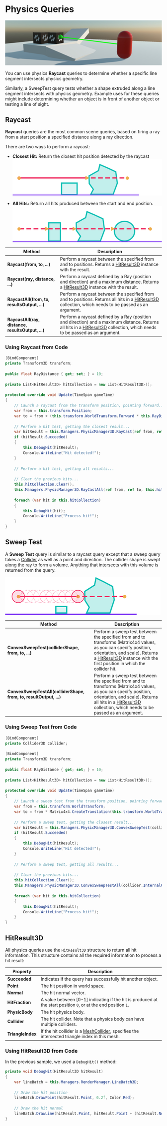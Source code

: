 # Physics Queries

![Raycasting](images/raycasting.jpg)

You can use physics **Raycast** queries to determine whether a specific line segment intersects physics geometry.

Similarly, a SweepTest query tests whether a shape extruded along a line segment intersects with physics geometry. Example uses for these queries might include determining whether an object is in front of another object or testing a line of sight.

## Raycast

**Raycast** queries are the most common scene queries, based on firing a ray from a start position a specified distance along a ray direction.

There are two ways to perform a raycast:

* **Closest Hit:** Return the closest hit position detected by the raycast<br/>
![Raycast](images/raycast.png)

* **All Hits:** Return all hits produced between the start and end position.<br/>
![RaycastAll](images/raycastAll.png)

| Method | Description |
| --- | --- |
| **Raycast(from, to, ...)** | Perform a raycast between the specified from and to positions. Returns a [HitResult3D](#hitresult3d) instance with the result. |
| **Raycast(ray, distance, ...)** | Perform a raycast defined by a Ray (position and direction) and a maximum distance. Returns a [HitResult3D](#hitresult3d) instance with the result. |
| **RaycastAll(from, to, resultsOutput, ...)** | Perform a raycast between the specified from and to positions. Returns all hits in a [HitResult3D](#hitresult3d) collection, which needs to be passed as an argument. |
| **RaycastAll(ray, distance, resultsOutput, ...)** | Perform a raycast defined by a Ray (position and direction) and a maximum distance. Returns all hits in a [HitResult3D](#hitresult3d) collection, which needs to be passed as an argument. |

### Using Raycast from Code

```csharp
[BindComponent]
private Transform3D transform;

public float RayDistance { get; set; } = 10;

private List<HitResult3D> hitCollection = new List<HitResult3D>();

protected override void Update(TimeSpan gameTime)
{
    // Launch a raycast from the transform position, pointing forward...
    var from = this.transform.Position;
    var to = from + (this.transform.WorldTransform.Forward * this.RayDistance);
    
    // Perform a hit test, getting the closest result...
    var hitResult = this.Managers.PhysicManager3D.RayCast(ref from, ref to);
    if (hitResult.Succeeded)
    {
        this.DebugHit(hitResult);
        Console.WriteLine("Hit detected!");
    }

    // Perform a hit test, getting all results...
    
    // Clear the previous hits...
    this.hitCollection.Clear();
    this.Managers.PhysicManager3D.RayCastAll(ref from, ref to, this.hitCollection);

    foreach (var hit in this.hitCollection)
    {
        this.DebugHit(hit);
        Console.WriteLine("Process hit!");
    }
}
```

## Sweep Test

A **Sweep Test** query is similar to a raycast query except that a sweep query takes a [Collider](colliders/index.md) as well as a point and direction. The collider shape is swept along the ray to form a volume. Anything that intersects with this volume is returned from the query.

![Sweep Test](images/sweep_test.png)

| Method | Description |
| --- | --- |
| **ConvexSweepTest(colliderShape, from, to, ...)** | Perform a sweep test between the specified from and to transforms (Matrix4x4 values, as you can specify position, orientation, and scale). Returns a [HitResult3D](#hitresult3d) instance with the first position in which the collider hit. |
| **ConvexSweepTestAll(colliderShape, from, to, resultOutput, ...)** | Perform a sweep test between the specified from and to transforms (Matrix4x4 values, as you can specify position, orientation, and scale). Returns all hits in a [HitResult3D](#hitresult3d) collection, which needs to be passed as an argument. |

### Using Sweep Test from Code

```csharp
[BindComponent]
private Collider3D collider;

[BindComponent]
private Transform3D transform;

public float RayDistance { get; set; } = 10;

private List<HitResult3D> hitCollection = new List<HitResult3D>();

protected override void Update(TimeSpan gameTime)
{
    // Launch a sweep test from the transform position, pointing forward...
    var from = this.transform.WorldTransform;
    var to = from * Matrix4x4.CreateTranslation(this.transform.WorldTransform.Forward * this.RayDistance);

    // Perform a sweep test, getting the closest result...
    var hitResult = this.Managers.PhysicManager3D.ConvexSweepTest(collider.InternalColliderShape, ref from, ref to);
    if (hitResult.Succeeded)
    {
        this.DebugHit(hitResult);
        Console.WriteLine("Hit detected!");
    }

    // Perform a sweep test, getting all results...

    // Clear the previous hits...
    this.hitCollection.Clear();
    this.Managers.PhysicManager3D.ConvexSweepTestAll(collider.InternalColliderShape, ref from, ref to, this.hitCollection);

    foreach (var hit in this.hitCollection)
    {
        this.DebugHit(hitResult);
        Console.WriteLine("Process hit!");
    }
}
```

## HitResult3D

All physics queries use the `HitResult3D` structure to return all hit information. This structure contains all the required information to process a hit result:

| Property | Description |
| --- | --- |
| **Succeeded** | Indicates if the query has successfully hit another object. |
| **Point** | The hit position in world space. |
| **Normal** | The hit normal vector. |
| **HitFraction** | A value between [0-1] indicating if the hit is produced at the start position `0`, or at the end position `1`. |
| **PhysicBody** | The hit physics body. |
| **Collider** | The hit collider. Note that a physics body can have multiple colliders. |
| **TriangleIndex** | If the hit collider is a [MeshCollider](colliders/mesh_collider.md), specifies the intersected triangle index in this mesh. |

### Using HitResult3D from Code

In the previous sample, we used a `DebugHit()` method:

```csharp
private void DebugHit(HitResult3D hitResult)
{
    var lineBatch = this.Managers.RenderManager.LineBatch3D;
    
    // Draw the hit position
    lineBatch.DrawPoint(hitResult.Point, 0.2f, Color.Red);

    // Draw the hit normal
    lineBatch.DrawLine(hitResult.Point, hitResult.Point + (hitResult.Normal * 0.5f), Color.Yellow);
}
```
